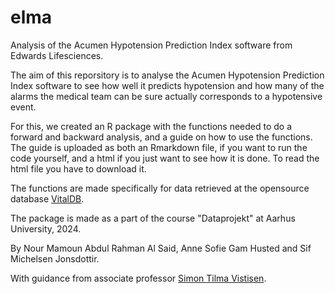 # elma
Analysis of the Acumen Hypotension Prediction Index software from Edwards Lifesciences.

The aim of this reporsitory is to analyse the Acumen Hypotension Prediction Index software to see how well it predicts hypotension and how many of the alarms the medical team can be sure actually corresponds to a hypotensive event.

For this, we created an R package with the functions needed to do a forward and backward analysis, and a guide on how to use the functions. The guide is uploaded as both an Rmarkdown file, if you want to run the code yourself, and a html if you just want to see how it is done. To read the html file you have to download it. 

The functions are made specifically for data retrieved at the opensource database [VitalDB](https://vitaldb.net/dataset/#h.y1yyuwuwpa9c). 

The package is made as a part of the course "Dataprojekt" at Aarhus University, 2024. 

By Nour Mamoun Abdul Rahman Al Said, Anne Sofie Gam Husted and Sif Michelsen Jonsdottir.

With guidance from associate professor [Simon Tilma Vistisen](https://pure.au.dk/portal/da/persons/vistisen%40clin.au.dk).
